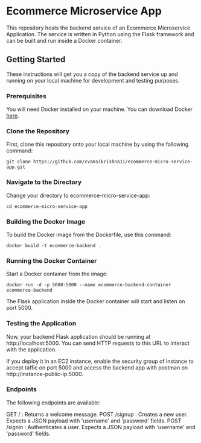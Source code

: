 # Ecommerce Microservice App

This repository hosts the backend service of an Ecommerce Microservice Application. The service is written in Python using the Flask framework and can be built and run inside a Docker container.

## Getting Started

These instructions will get you a copy of the backend service up and running on your local machine for development and testing purposes.

### Prerequisites

You will need Docker installed on your machine. You can download Docker [here](https://www.docker.com/get-started).

### Clone the Repository

First, clone this repository onto your local machine by using the following command:

```
git clone https://github.com/cvamsikrishna11/ecommerce-micro-service-app.git
```

### Navigate to the Directory
Change your directory to ecommerce-micro-service-app:

```
cd ecommerce-micro-service-app
```

### Building the Docker Image
To build the Docker image from the Dockerfile, use this command:

```
docker build -t ecommerce-backend .
```

### Running the Docker Container
Start a Docker container from the image:

```
docker run -d -p 5000:5000 --name ecommerce-backend-container ecommerce-backend
```

The Flask application inside the Docker container will start and listen on port 5000.

### Testing the Application
Now, your backend Flask application should be running at http://localhost:5000. You can send HTTP requests to this URL to interact with the application.

If you deploy it in an EC2 instance, enable the security group of instance to accept taffic on port 5000 and access the
backend app with postman on http://instance-public-ip:5000.

### Endpoints
The following endpoints are available:

GET / : Returns a welcome message.
POST /signup : Creates a new user. Expects a JSON payload with 'username' and 'password' fields.
POST /signin : Authenticates a user. Expects a JSON payload with 'username' and 'password' fields.

